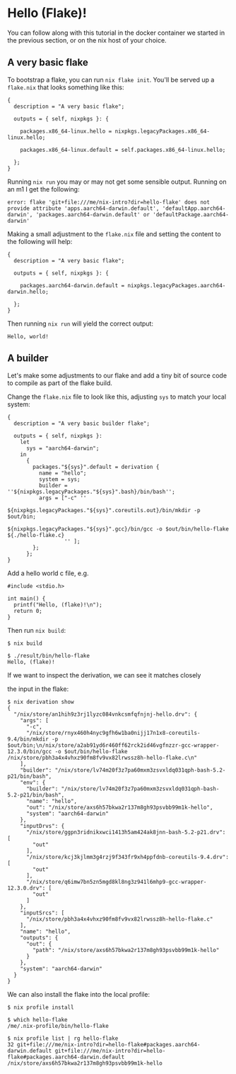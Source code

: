 # Hello (Flake)!

You can follow along with this tutorial in the docker container we
started in the previous section, or on the nix host of your choice.

## A very basic flake

To bootstrap a flake, you can run `nix flake init`.  You'll be served
up a `flake.nix` that looks something like this:

```
{
  description = "A very basic flake";

  outputs = { self, nixpkgs }: {

    packages.x86_64-linux.hello = nixpkgs.legacyPackages.x86_64-linux.hello;

    packages.x86_64-linux.default = self.packages.x86_64-linux.hello;

  };
}
```

Running `nix run` you may or may not get some sensible output.  Running on an m1 I get the following:

```
error: flake 'git+file:///me/nix-intro?dir=hello-flake' does not provide attribute 'apps.aarch64-darwin.default', 'defaultApp.aarch64-darwin', 'packages.aarch64-darwin.default' or 'defaultPackage.aarch64-darwin'
```

Making a small adjustment to the `flake.nix` file and setting the
content to the following will help:

```
{
  description = "A very basic flake";

  outputs = { self, nixpkgs }: {

    packages.aarch64-darwin.default = nixpkgs.legacyPackages.aarch64-darwin.hello;

  };
}
```

Then running `nix run` will yield the correct output:

```
Hello, world!
```

## A builder

Let's make some adjustments to our flake and add a tiny bit of source
code to compile as part of the flake build.

Change the `flake.nix` file to look like this, adjusting `sys` to
match your local system:

```
{
  description = "A very basic builder flake";

  outputs = { self, nixpkgs }:
    let
      sys = "aarch64-darwin";
    in
      {
        packages."${sys}".default = derivation {
          name = "hello";
          system = sys;
          builder = ''${nixpkgs.legacyPackages."${sys}".bash}/bin/bash'';
          args = ["-c" ''
                         ${nixpkgs.legacyPackages."${sys}".coreutils.out}/bin/mkdir -p $out/bin;
                         ${nixpkgs.legacyPackages."${sys}".gcc}/bin/gcc -o $out/bin/hello-flake ${./hello-flake.c}
                  '' ];
        };
      };
}
```

Add a hello world c file, e.g.

```
#include <stdio.h>

int main() {
  printf("Hello, (flake)!\n");
  return 0;
}
```

Then run `nix build`:

```
$ nix build

$ ./result/bin/hello-flake 
Hello, (flake)!
```

If we want to inspect the derivation, we can see it matches closely

the input in the flake:

```
$ nix derivation show  
{
  "/nix/store/an1hih9z3rj1lyzc084vnkcsmfqfnjnj-hello.drv": {
    "args": [
      "-c",
      "/nix/store/rnyx460h4nyc9gfh6w1ba0nijj17n1x8-coreutils-9.4/bin/mkdir -p $out/bin;\n/nix/store/a2ab91yd6r460ff62rck2id46vgfnzzr-gcc-wrapper-12.3.0/bin/gcc -o $out/bin/hello-flake /nix/store/pbh3a4x4vhxz90fm8fv9vx82lrwssz8h-hello-flake.c\n"
    ],
    "builder": "/nix/store/lv74m20f3z7pa60mxm3zsvxldq031qph-bash-5.2-p21/bin/bash",
    "env": {
      "builder": "/nix/store/lv74m20f3z7pa60mxm3zsvxldq031qph-bash-5.2-p21/bin/bash",
      "name": "hello",
      "out": "/nix/store/axs6h57bkwa2r137m8gh93psvbb99m1k-hello",
      "system": "aarch64-darwin"
    },
    "inputDrvs": {
      "/nix/store/ggpn3ridnikxwci1413h5am424ak8jnn-bash-5.2-p21.drv": [
        "out"
      ],
      "/nix/store/kcj3kjlmm3g4rzj9f343fr9xh4ppfdnb-coreutils-9.4.drv": [
        "out"
      ],
      "/nix/store/q6imw7bn5zn5mgd8kl8ng3z941l6mhp9-gcc-wrapper-12.3.0.drv": [
        "out"
      ]
    },
    "inputSrcs": [
      "/nix/store/pbh3a4x4vhxz90fm8fv9vx82lrwssz8h-hello-flake.c"
    ],
    "name": "hello",
    "outputs": {
      "out": {
        "path": "/nix/store/axs6h57bkwa2r137m8gh93psvbb99m1k-hello"
      }
    },
    "system": "aarch64-darwin"
  }
}
```

We can also install the flake into the local profile:

```
$ nix profile install  

$ which hello-flake
/me/.nix-profile/bin/hello-flake

$ nix profile list | rg hello-flake
32 git+file:///me/nix-intro?dir=hello-flake#packages.aarch64-darwin.default git+file:///me/nix-intro?dir=hello-flake#packages.aarch64-darwin.default /nix/store/axs6h57bkwa2r137m8gh93psvbb99m1k-hello
```

